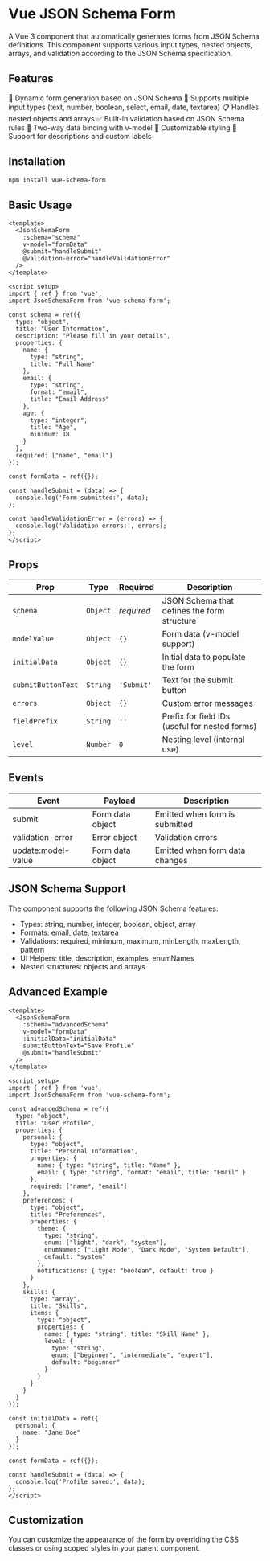 # Vue JSON Schema Form

A Vue 3 component that automatically generates forms from JSON Schema definitions. This component supports various input types, nested objects, arrays, and validation according to the JSON Schema specification.

## Features
🧩 Dynamic form generation based on JSON Schema
📝 Supports multiple input types (text, number, boolean, select, email, date, textarea)
📋 Handles nested objects and arrays
✅ Built-in validation based on JSON Schema rules
🔄 Two-way data binding with v-model
🎨 Customizable styling
💬 Support for descriptions and custom labels

## Installation

```bash
npm install vue-schema-form
```

## Basic Usage

```vue
<template>
  <JsonSchemaForm
    :schema="schema"
    v-model="formData"
    @submit="handleSubmit"
    @validation-error="handleValidationError"
  />
</template>

<script setup>
import { ref } from 'vue';
import JsonSchemaForm from 'vue-schema-form';

const schema = ref({
  type: "object",
  title: "User Information",
  description: "Please fill in your details",
  properties: {
    name: {
      type: "string",
      title: "Full Name"
    },
    email: {
      type: "string",
      format: "email",
      title: "Email Address"
    },
    age: {
      type: "integer",
      title: "Age",
      minimum: 18
    }
  },
  required: ["name", "email"]
});

const formData = ref({});

const handleSubmit = (data) => {
  console.log('Form submitted:', data);
};

const handleValidationError = (errors) => {
  console.log('Validation errors:', errors);
};
</script>
```

## Props

| Prop | Type | Required | Description |
|------|------|----------|-------------|
| `schema`              | `Object` | *required* | JSON Schema that defines the form structure |
| `modelValue`          | `Object` | `{}`       | Form data (v-model support) |
| `initialData`         | `Object` | `{}`       | Initial data to populate the form
| `submitButtonText`    | `String` | `'Submit'` | Text for the submit button
| `errors`              | `Object` | `{}`       | Custom error messages
| `fieldPrefix`         | `String` | `''`       | Prefix for field IDs (useful for nested forms)
| `level`               | `Number` | `0`        | Nesting level (internal use)

## Events

| Event | Payload | Description |
|-------|---------|-------------|
| submit | Form data object | Emitted when form is submitted |
| validation-error | Error object | Validation errors |
| update:model-value | Form data object | Emitted when form data changes |

## JSON Schema Support
The component supports the following JSON Schema features:

* Types: string, number, integer, boolean, object, array
* Formats: email, date, textarea
* Validations: required, minimum, maximum, minLength, maxLength, pattern
* UI Helpers: title, description, examples, enumNames
* Nested structures: objects and arrays

## Advanced Example
```vue
<template>
  <JsonSchemaForm
    :schema="advancedSchema"
    v-model="formData"
    :initialData="initialData"
    submitButtonText="Save Profile"
    @submit="handleSubmit"
  />
</template>

<script setup>
import { ref } from 'vue';
import JsonSchemaForm from 'vue-schema-form';

const advancedSchema = ref({
  type: "object",
  title: "User Profile",
  properties: {
    personal: {
      type: "object",
      title: "Personal Information",
      properties: {
        name: { type: "string", title: "Name" },
        email: { type: "string", format: "email", title: "Email" }
      },
      required: ["name", "email"]
    },
    preferences: {
      type: "object",
      title: "Preferences",
      properties: {
        theme: {
          type: "string",
          enum: ["light", "dark", "system"],
          enumNames: ["Light Mode", "Dark Mode", "System Default"],
          default: "system"
        },
        notifications: { type: "boolean", default: true }
      }
    },
    skills: {
      type: "array",
      title: "Skills",
      items: {
        type: "object",
        properties: {
          name: { type: "string", title: "Skill Name" },
          level: {
            type: "string",
            enum: ["beginner", "intermediate", "expert"],
            default: "beginner"
          }
        }
      }
    }
  }
});

const initialData = ref({
  personal: {
    name: "Jane Doe"
  }
});

const formData = ref({});

const handleSubmit = (data) => {
  console.log('Profile saved:', data);
};
</script>
```

## Customization
You can customize the appearance of the form by overriding the CSS classes or using scoped styles in your parent component.